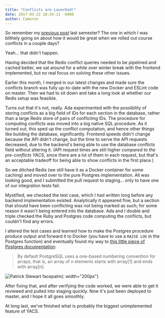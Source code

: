 ```yaml
---
title: "Conflicts are Launched!"
date: 2017-03-22 10:34:11 -0400
author: Cameron
---
```


So remember my [previous post](/2016/an-algorithm-for-conflicts) last semester? The one in which I was blithely going on about how it would be great when we rolled out course conflicts in a couple days?

Yeah... that didn't happen.

Having decided that the Redis conflict queries needed to be pipelined and cached better, we sat around for a while over winter break with the frontend implemented, but no real focus on solving these other issues.

Earlier this month, I merged in our latest changes and made sure the conflicts branch was fully up-to-date with the new Docker and ESLint code on master. Then we had to sit down and take a long look at whether our Redis setup was feasible.

Turns out that it's not, really. Ada experimented with the possibility of storing conflicts as a big field of IDs for each section in the database, rather than a large Redis store of pairs of conflicting IDs. The procedure for computing conflicts was moved into a big native SQL procedure. As it turned out, this sped up the conflict computation, and hence other things like building the database, significantly. Frontend speeds didn't change because the API didn't change, but the time to serve the API requests decreased, due to the backend's being able to use the database conflicts field without altering it. (API request times are still higher *compared to the pre-conflicts YACS*, since there are a lot of them in each request, but that's an acceptable tradeoff for being able to show conflicts in the first place.)

So we ditched Redis (we still have it as a Docker container for some caching) and moved over to the pure Postgres implementation. All was looking good, and I submitted the pull request to staging... only to have one of our integration tests fail.

Mystified, we checked the test case, which I had written long before any backend implementation existed. Analytically it appeared fine, but a section that should have been conflicting was not being marked as such; for some reason it wasn't being entered into the database. Ada and I double and triple checked the Ruby and Postgres code computing the conflicts, but couldn't find any errors.

I altered the test cases and learned how to make the Postgres procedure produce output and forward it to Docker (you have to use a `RAISE LOG` in the Postgres function) and eventually found my way to [this little piece of Postgres documentation](https://www.postgresql.org/docs/9.1/static/arrays.html#ARRAYS-ACCESSING):

> By default PostgreSQL uses a one-based numbering convention for arrays, that is, an array of n elements starts with array[1] and ends with array[n].

![Patrick Stewart facepalm](https://farm4.staticflickr.com/3653/3390182310_f86c82cb95.jpg){: width="200px"}

After fixing that, and after verifying the code worked, we were able to get it reviewed and pulled into staging quickly. Now it's just been deployed to master, and I hope it all goes smoothly.

At long last, we've finished what is probably the biggest unimplemented feature of YACS.
